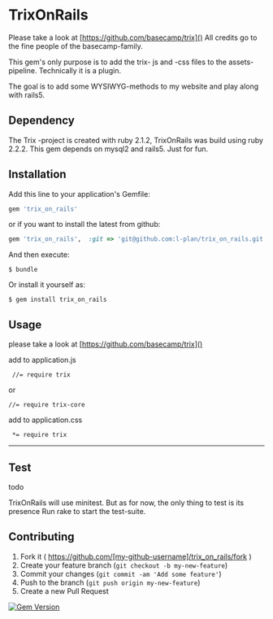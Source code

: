 # TrixOnRails

Please take a look at [https://github.com/basecamp/trix]() All credits go to the fine people of the basecamp-family.

This gem's only purpose is to add the trix- js and -css files to the assets-pipeline. Technically it is a plugin.

The goal is to add some WYSIWYG-methods to my website and play along with rails5.

## Dependency

The Trix -project is created with ruby 2.1.2, TrixOnRails was build using ruby 2.2.2.
This gem depends on mysql2 and rails5. Just for fun.

## Installation

Add this line to your application's Gemfile:

```ruby
gem 'trix_on_rails'
```

or if you want to install the latest from github:

```ruby
gem 'trix_on_rails',  :git => 'git@github.com:l-plan/trix_on_rails.git'
```


And then execute:

    $ bundle

Or install it yourself as:

    $ gem install trix_on_rails

## Usage

please take a look at [https://github.com/basecamp/trix]()

add to application.js


	 //= require trix

or

	//= require trix-core


add to application.css


	 *= require trix

___

## Test
todo

TrixOnRails will use minitest. But as for now, the only thing to test is its presence 
Run rake to start the test-suite.


## Contributing

1. Fork it ( https://github.com/[my-github-username]/trix_on_rails/fork )
2. Create your feature branch (`git checkout -b my-new-feature`)
3. Commit your changes (`git commit -am 'Add some feature'`)
4. Push to the branch (`git push origin my-new-feature`)
5. Create a new Pull Request

[![Gem Version](https://badge.fury.io/rb/trix_on_rails.svg)](https://badge.fury.io/rb/trix_on_rails)

